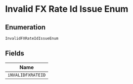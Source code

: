 
# Invalid FX Rate Id Issue Enum

## Enumeration

`InvalidFXRateIdIssueEnum`

## Fields

| Name |
|  --- |
| `iNVALIDFXRATEID` |

